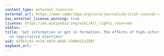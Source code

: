 ```yaml
---
content_type: external-resource
external_url: https://www.cambridge.org/core/journals/british-journal-of-political-science/article/get-information-or-get-in-formation-the-effects-of-highinformation-environments-on-legislative-elections/EFC05501D675698A5948D2964E97602B
has_external_license_warning: true
license: https://en.wikipedia.org/wiki/All_rights_reserved
status: ''
title: 'Get information or get in formation: The effects of high-information environments
  on legislative elections'
uid: d75b7c81-4c34-49f9-88d5-53004111258f
wayback_url: ''
---
```

